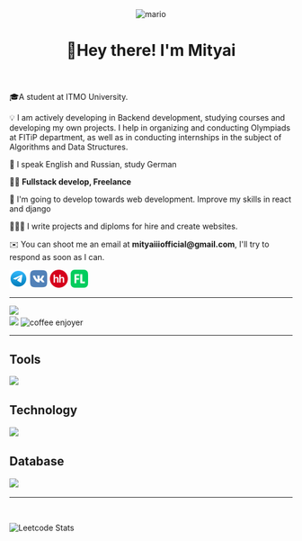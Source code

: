 <header>
  <img src="https://user-images.githubusercontent.com/74038190/225813708-98b745f2-7d22-48cf-9150-083f1b00d6c9.gif" alt="mario">

  <h1>🖖Hey there! I'm Mityai</h1>
</header>

<!-- About me -->
<main>
<!-- bio -->
<section class="bio">
<p>
🎓A student at ITMO University.
</p>
<p>
💡 I am actively developing in Backend development, studying courses and developing my own projects. I help in organizing and conducting Olympiads at FITiP department, as well as in conducting internships in the subject of Algorithms and Data Structures.
</p>
<p>
💂 I speak English and Russian, study German
</p>
<p>
👨‍💻 <b>Fullstack develop, Freelance</b>
</p>
<p>
🌱 I'm going to develop towards web development. Improve my skills in react and django
</p>
<p>
👨🏻‍💼 I write projects and diploms for hire and create websites. 
</p>
<p>
✉️ You can shoot me an email at <b>mityaiiiofficial@gmail.com</b>, I'll try to respond as soon as I can.
</p>

<div class="container container-items">
  <a href="https://t.me/aliasmityai"><img width="32" height="32"src="./icons/telegram.svg" alt=""></a>
  <a href="https://vk.com/aliasdfour"><img width="32" height="32" src="./icons/vk.svg" alt=""></a>
  <a href="https://spb.hh.ru/resume/5fba88e3ff0c13943c0039ed1f485778637342"><img width="32" height="32" src="./icons/hh.svg" alt=""></a>
  <a href="https://www.fl.ru/users/mityaiiiofficia/portfolio/"><img width="32" height="32" src="./icons/fl.png" alt=""></a>
</div>
<p>

---
</section>

<!-- github features  -->
<section class="stats">
  <img src="https://github-readme-stats.vercel.app/api?username=mityaiii&show_icons=tru&theme=tokyonight">
  <div class="container container-stats">
    <img src="https://github-readme-stats.vercel.app/api/top-langs/?username=mityaiii&layout=compact&theme=tokyonight">
    <img class="developer" src="https://user-images.githubusercontent.com/74038190/212898774-0a96dc1d-c908-4ce8-9dd7-a71aab6e1c2b.gif" alt="coffee enjoyer">
  </div>
</section>
</main>

---
<!-- skills -->

## Tools
<img src="https://skillicons.dev/icons?i=git,docker,vscode,postman,linux,pr,github"/>

## Technology
<img src="https://skillicons.dev/icons?i=python,django,flask,cpp,js,react"/>

## Database
<img src="https://skillicons.dev/icons?i=mongo,postgres,sqlite"/>

---
<br/>

![Leetcode Stats](https://leetcard.jacoblin.cool/mityaiii?theme=dark)
